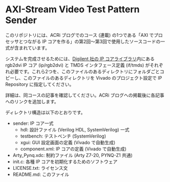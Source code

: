 AXI-Stream Video Test Pattern Sender
====================================

このリポジトリには、ACRi ブログでのコース (連載) の1つである「AXI でプロセッサとつながる IP コアを作る」の第2回～第3回で使用したソースコードの一式が含まれています。

システムを完成させるためには、<a href="https://github.com/Digilent/vivado-library/">Digilent 社の IP コアライブラリ</a>内にある rgb2dvi IP コア (ip/rgb2dvi) と TMDS インタフェース定義 (if/tmds) がそれぞれ必要です。これら2つを、このファイルのあるディレクトリにフォルダごとコピーし、このファイルのあるディレクトリを Vivado のプロジェクト設定で IP Repository に指定してください。

詳細は、同コースの記事を確認してください。ACRi ブログへの掲載後に各記事へのリンクを追加します。

ディレクトリ構造は以下のとおりです。

- sender: IP コア一式
  - hdl: 設計ファイル (Verilog HDL, SystemVerilog) 一式
  - testbench: テストベンチ (SystemVerilog)
  - xgui: GUI 設定画面の定義 (Vivado で自動生成)
  - component.xml: IP コアの定義 (Vivado で自動生成)
- Arty_Pynq.xdc: 制約ファイル (Arty Z7-20, PYNQ-Z1 共通)
- init.c: 各種 IP コアを初期化するためのソフトウェア
- LICENSE.txt: ライセンス文
- README.md: このファイル
